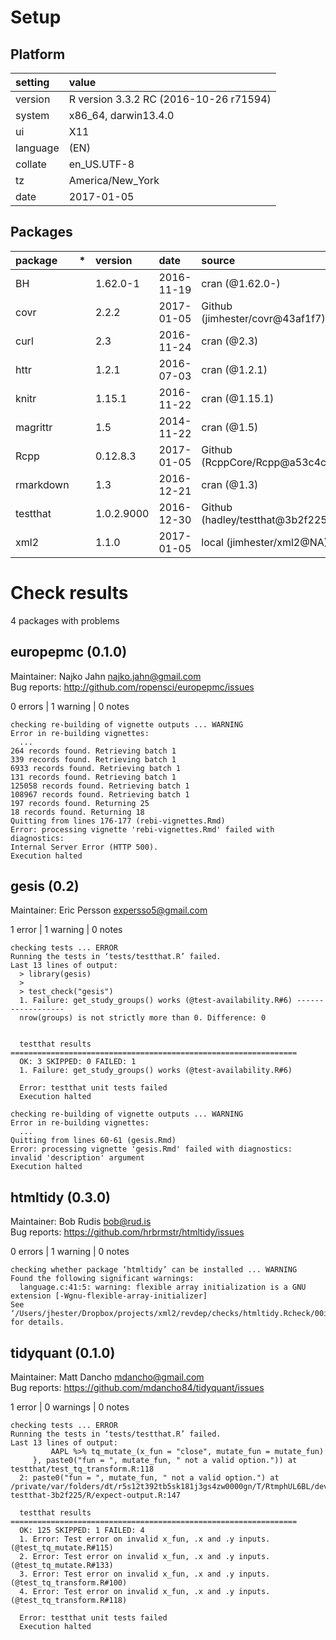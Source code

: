 # Setup

## Platform

|setting  |value                                  |
|:--------|:--------------------------------------|
|version  |R version 3.3.2 RC (2016-10-26 r71594) |
|system   |x86_64, darwin13.4.0                   |
|ui       |X11                                    |
|language |(EN)                                   |
|collate  |en_US.UTF-8                            |
|tz       |America/New_York                       |
|date     |2017-01-05                             |

## Packages

|package   |*  |version    |date       |source                           |
|:---------|:--|:----------|:----------|:--------------------------------|
|BH        |   |1.62.0-1   |2016-11-19 |cran (@1.62.0-)                  |
|covr      |   |2.2.2      |2017-01-05 |Github (jimhester/covr@43af1f7)  |
|curl      |   |2.3        |2016-11-24 |cran (@2.3)                      |
|httr      |   |1.2.1      |2016-07-03 |cran (@1.2.1)                    |
|knitr     |   |1.15.1     |2016-11-22 |cran (@1.15.1)                   |
|magrittr  |   |1.5        |2014-11-22 |cran (@1.5)                      |
|Rcpp      |   |0.12.8.3   |2017-01-05 |Github (RcppCore/Rcpp@a53c4c5)   |
|rmarkdown |   |1.3        |2016-12-21 |cran (@1.3)                      |
|testthat  |   |1.0.2.9000 |2016-12-30 |Github (hadley/testthat@3b2f225) |
|xml2      |   |1.1.0      |2017-01-05 |local (jimhester/xml2@NA)        |

# Check results
4 packages with problems

## europepmc (0.1.0)
Maintainer: Najko Jahn <najko.jahn@gmail.com>  
Bug reports: http://github.com/ropensci/europepmc/issues

0 errors | 1 warning  | 0 notes

```
checking re-building of vignette outputs ... WARNING
Error in re-building vignettes:
  ...
264 records found. Retrieving batch 1
339 records found. Retrieving batch 1
6933 records found. Retrieving batch 1
131 records found. Retrieving batch 1
125058 records found. Retrieving batch 1
108967 records found. Retrieving batch 1
197 records found. Returning 25
18 records found. Returning 18
Quitting from lines 176-177 (rebi-vignettes.Rmd) 
Error: processing vignette 'rebi-vignettes.Rmd' failed with diagnostics:
Internal Server Error (HTTP 500).
Execution halted

```

## gesis (0.2)
Maintainer: Eric Persson <expersso5@gmail.com>

1 error  | 1 warning  | 0 notes

```
checking tests ... ERROR
Running the tests in ‘tests/testthat.R’ failed.
Last 13 lines of output:
  > library(gesis)
  > 
  > test_check("gesis")
  1. Failure: get_study_groups() works (@test-availability.R#6) ------------------
  nrow(groups) is not strictly more than 0. Difference: 0
  
  
  testthat results ================================================================
  OK: 3 SKIPPED: 0 FAILED: 1
  1. Failure: get_study_groups() works (@test-availability.R#6) 
  
  Error: testthat unit tests failed
  Execution halted

checking re-building of vignette outputs ... WARNING
Error in re-building vignettes:
  ...
Quitting from lines 60-61 (gesis.Rmd) 
Error: processing vignette 'gesis.Rmd' failed with diagnostics:
invalid 'description' argument
Execution halted

```

## htmltidy (0.3.0)
Maintainer: Bob Rudis <bob@rud.is>  
Bug reports: https://github.com/hrbrmstr/htmltidy/issues

0 errors | 1 warning  | 0 notes

```
checking whether package ‘htmltidy’ can be installed ... WARNING
Found the following significant warnings:
  language.c:41:5: warning: flexible array initialization is a GNU extension [-Wgnu-flexible-array-initializer]
See ‘/Users/jhester/Dropbox/projects/xml2/revdep/checks/htmltidy.Rcheck/00install.out’ for details.
```

## tidyquant (0.1.0)
Maintainer: Matt Dancho <mdancho@gmail.com>  
Bug reports: https://github.com/mdancho84/tidyquant/issues

1 error  | 0 warnings | 0 notes

```
checking tests ... ERROR
Running the tests in ‘tests/testthat.R’ failed.
Last 13 lines of output:
         AAPL %>% tq_mutate_(x_fun = "close", mutate_fun = mutate_fun)
     }, paste0("fun = ", mutate_fun, " not a valid option.")) at testthat/test_tq_transform.R:118
  2: paste0("fun = ", mutate_fun, " not a valid option.") at /private/var/folders/dt/r5s12t392tb5sk181j3gs4zw0000gn/T/RtmphUL6BL/devtools13aac2becf413/hadley-testthat-3b2f225/R/expect-output.R:147
  
  testthat results ================================================================
  OK: 125 SKIPPED: 1 FAILED: 4
  1. Error: Test error on invalid x_fun, .x and .y inputs. (@test_tq_mutate.R#115) 
  2. Error: Test error on invalid x_fun, .x and .y inputs. (@test_tq_mutate.R#133) 
  3. Error: Test error on invalid x_fun, .x and .y inputs. (@test_tq_transform.R#100) 
  4. Error: Test error on invalid x_fun, .x and .y inputs. (@test_tq_transform.R#118) 
  
  Error: testthat unit tests failed
  Execution halted
```

